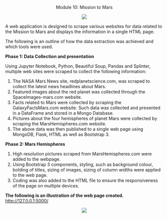 
<p align="center">
Module 10: Mission to Mars
</p>

<p align="center">
   <img src="https://user-images.githubusercontent.com/82583576/124536204-9317ec80-dde5-11eb-8f1f-0517e3442d8d.png"
</p>

   
A web application is designed to scrape various websites for data related to the Mission to Mars and displays the information in a single HTML page.

The following is an outline of how the data extraction was achieved and which tools were used.

**Phase 1: Data Collection and presentation**

Using Jupyter Notebook, Python, Beautiful Soup, Pandas and Splinter, multiple web sites were scraped to collect the following information:

1. The NASA Mars News site, redplanetscience.com, was scraped to collect the latest news headlines about Mars.
2. Featured images about the red planet was collected through the SpaceImages-mars.com website.
3. Facts related to Mars were collected by scraping the GalaxyFactsMars.com website. Such data was collected and presented in a DataFrame and stored in a Mongo Database.
4. Pictures about the four hemispheres of planet Mars were collected by scraping the MarsHemispheres.com website.
5. The above data was then published to a single web page using MongoDB, Flask, HTML as well as Bootstrap 3.

**Phase 2: Mars Hemispheres**
   
1. High resolution pictures scraped from MarsHemispheres.com were added to the webpage.
2. Using Bootstrap 3 components, styling, such as background colour, bolding of titles, sizing of images, sizing of column widths were applied to the web page.
3. Coding was also added to the HTML file to ensure the responsiveness of the page on multiple devices.

**The following is an illustration of the web page created.**
http://127.0.0.1:5000/

<p align="center">  
   <img src="https://user-images.githubusercontent.com/82583576/124539733-07558e80-ddec-11eb-920f-364a53430d4b.png"
</p>
   
